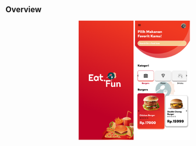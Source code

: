 ## Overview

<div style="float: right;">
    <img src="https://github.com/Lelegoyeng/Mobile-EatandFun/blob/main/assets/images/splashscreen.png" alt="Gambar 1" width="150">
    <img src="https://github.com/Lelegoyeng/Mobile-EatandFun/blob/main/assets/images/profile.png" alt="Gambar 2" width="150">
</div>
